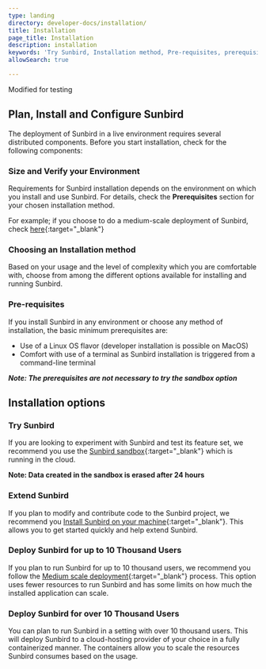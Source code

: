 ```yaml
---
type: landing
directory: developer-docs/installation/
title: Installation 
page_title: Installation
description: installation 
keywords: 'Try Sunbird, Installation method, Pre-requisites, prerequisites, Sandbox, Deployment'
allowSearch: true

---
```


Modified for testing

## Plan, Install and Configure Sunbird 
The deployment of Sunbird in a live environment requires several distributed components. Before you start installation, check for the following components:

### Size and Verify your Environment

Requirements for Sunbird installation depends on the environment on which you install and use Sunbird. 
For details, check the **Prerequisites** section for your chosen installation method. 

For example; if you choose to do a medium-scale deployment of Sunbird, check [here](http://www.sunbird.org/developer-docs/installation/medium_scale_deploy/#pre-requisites){:target="_blank"} 

### Choosing an Installation method

Based on your usage and the level of complexity which you are comfortable with, choose from among the different options available for installing and running Sunbird.

### Pre-requisites

If you install Sunbird in any environment or choose any method of installation, the basic minimum prerequisites are: 

   - Use of a Linux OS flavor (developer installation is possible on MacOS)
   - Comfort with use of a terminal as Sunbird installation is triggered from a command-line terminal

***Note: The prerequisites are not necessary to try the sandbox option***

## Installation options

### Try Sunbird

If you are looking to experiment with Sunbird and test its feature set, we recommend you use the [Sunbird sandbox](https://staging.open-sunbird.org/){:target="_blank"} which is running in the cloud. 

**Note: Data created in the sandbox is erased after 24 hours**

### Extend Sunbird

If you plan to modify and contribute code to the Sunbird project, we recommend you [Install Sunbird on your machine](developer-docs/installation/installing_sunbirdon_machine/){:target="_blank"}. This allows you to get started quickly and help extend Sunbird.

### Deploy Sunbird for up to 10 Thousand Users

If you plan to run Sunbird for up to 10 thousand users, we recommend you follow the [Medium scale deployment](developer-docs/installation/medium_scale_deploy/){:target="_blank"} process. This option uses fewer resources to run Sunbird and has some limits on how much the installed application can scale.

### Deploy Sunbird for over 10 Thousand Users 

You can plan to run Sunbird in a setting with over 10 thousand users. This will deploy Sunbird to a cloud-hosting provider of your choice in a fully containerized manner. The containers allow you to scale the resources Sunbird consumes based on the usage.

